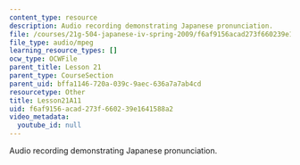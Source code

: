 ```yaml
---
content_type: resource
description: Audio recording demonstrating Japanese pronunciation.
file: /courses/21g-504-japanese-iv-spring-2009/f6af9156acad273f660239e1641588a2_Lesson21A11.mp3
file_type: audio/mpeg
learning_resource_types: []
ocw_type: OCWFile
parent_title: Lesson 21
parent_type: CourseSection
parent_uid: bffa1146-720a-039c-9aec-636a7a7ab4cd
resourcetype: Other
title: Lesson21A11
uid: f6af9156-acad-273f-6602-39e1641588a2
video_metadata:
  youtube_id: null
---
```

Audio recording demonstrating Japanese pronunciation.

